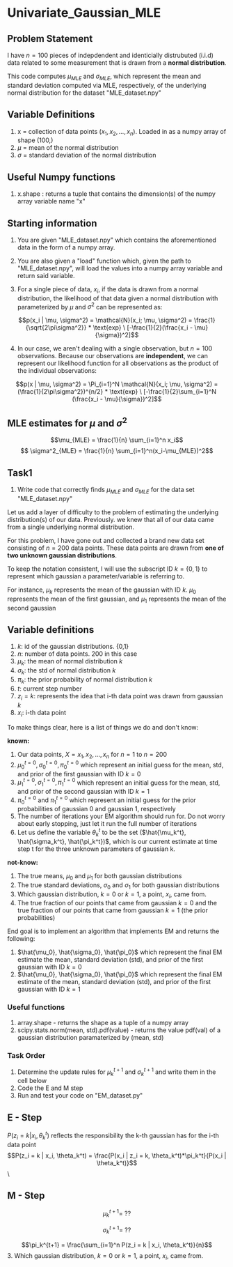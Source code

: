 # Univariate_Gaussian_MLE

## Problem Statement

I have $n=100$ pieces of indepdendent and identicially distrubuted (i.i.d) data related to some measurement that is drawn from a **normal distribution**.

This code computes $\mu_{MLE}$ and $\sigma_{MLE}$, which represent the mean and standard deviation computed via MLE, respectively, of the underlying normal distribution for the dataset "MLE_dataset.npy"

## Variable Definitions

1. x = collection of data points ($x_1,x_2,...,x_n$). Loaded in as a numpy array of shape (100,)
2. $\mu$ = mean of the normal distribution
3. $\sigma$ = standard deviation of the normal distribution

## Useful Numpy functions

1. x.shape : returns a tuple that contains the dimension(s) of the numpy array variable name "x"

## Starting information

1. You are given "MLE_dataset.npy" which contains the aforementioned data in the form of a numpy array.

2. You are also given a "load" function which, given the path to "MLE_dataset.npy", will load the values into a numpy array variable and return said variable.

3. For a single piece of data, $x_i$, if the data is drawn from a normal distribution, the likelihood of that data given a normal distribution with parameterized by $\mu$ and $\sigma^2$ can be represented as:

$$p(x_i | \mu, \sigma^2) = \mathcal{N}(x_i; \mu, \sigma^2) = \frac{1}{\sqrt{2\pi\sigma^2}} * \text{exp} \ [-\frac{1}{2}(\frac{x_i - \mu}{\sigma})^2]$$

4. In our case, we aren't dealing with a single observation, but $n=100$ observations. Because our observations are **independent**, we can represent our likelihood function for all observations as the product of the individual observations:

$$p(x | \mu, \sigma^2) = \Pi_{i=1}^N \mathcal{N}(x_i; \mu, \sigma^2) = (\frac{1}{2\pi\sigma^2})^{n/2} * \text{exp} \ [-\frac{1}{2}\sum_{i=1}^N (\frac{x_i - \mu}{\sigma})^2]$$

## MLE estimates for $\mu$ and $\sigma^2$ 

$$\mu_{MLE} = \frac{1}{n} \sum_{i=1}^n x_i$$
$$ \sigma^2_{MLE} = \frac{1}{n} \sum_{i=1}^n(x_i-\mu_{MLE})^2$$


## Task1

1. Write code that correctly finds $\mu_{MLE}$ and $\sigma_{MLE}$ for the data set "MLE_dataset.npy"


Let us add a layer of difficulty to the problem of estimating the underlying distribution(s) of our data. Previously. we knew that all of our data came from a single underlying normal distribution.

For this problem, I have gone out and collected a brand new data set consisting of $n=200$ data points. These data points are drawn from **one of two unknown gaussian distributions**.

To keep the notation consistent, I will use the subscript ID $k = \{0,1\}$ to represent which gaussian a parameter/variable is referring to.

For instance, $\mu_k$ represents the mean of the gaussian with ID $k$. $\mu_0$ represents the mean of the first gaussian, and $\mu_1$ represents the mean of the second gaussian

## Variable definitions

1. $k$: id of the gaussian distributions. {0,1} 
2. $n$: number of data points. 200 in this case
3. $\mu_k$: the mean of normal distribution $k$
4. $\sigma_k$: the std of normal distribution $k$
5. $\pi_k$: the prior probability of normal distribution $k$
7. $t$: current step number
8. $z_i = k$: represents the idea that i-th data point was drawn from gaussian $k$
9. $x_i$: i-th data point



To make things clear, here is a list of things we do and don't know:

**known:**
1. Our data points, $X = x_1, x_2, ..., x_n$ for $n = 1$ to $n=200$
2. $\mu_0^{t=0}, \sigma_0^{t=0}, \pi_0^{t=0}$ which represent an initial guess for the  mean, std, and prior  of the first gaussian with ID $k=0$
3. $\mu_1^{t=0}, \sigma_1^{t=0}, \pi_1^{t=0}$ which represent an initial guess for the  mean, std, and prior  of the second gaussian with ID $k=1$
4. $\pi_0^{t=0}$ and $\pi_1^{t=0}$ which represent an initial guess for the prior probabilities of gaussian 0 and gaussian 1, respectively
5. The number of iterations your EM algorithm should run for. Do not worry about early stopping, just let it run the full number of iterations
6. Let us define the variable $\theta_k^t$ to be the set ($\hat{\mu_k^t}, \hat{\sigma_k^t}, \hat{\pi_k^t})$, which is our current estimate at time step t for the three unknown parameters of gaussian k. 

**not-know:**
1. The true means, $\mu_0$ and $\mu_1$ for both gaussian distributions
2. The true standard deviations, $\sigma_0$ and $\sigma_1$ for both gaussian distributions 
3. Which gaussian distribution, $k=0$ or $k=1$, a point, $x_i$, came from.
4. The true fraction of our points that came from gaussian $k=0$ and the true fraction of our points that came from gaussian $k=1$ (the prior probabilities)


End goal is to implement an algorithm that implements EM and returns the following:
1. $\hat{\mu_0}, \hat{\sigma_0}, \hat{\pi_0}$ which represent the final EM estimate the mean, standard deviation (std), and prior of the first gaussian with ID $k=0$
2. $\hat{\mu_0}, \hat{\sigma_0}, \hat{\pi_0}$ which represent the final EM estimate of the mean, standard deviation (std), and prior of the first gaussian with ID $k=1$


### Useful functions

1. array.shape - returns the shape as a tuple of a numpy array
2. scipy.stats.norm(mean, std).pdf(value) - returns the value pdf(val) of a gaussian distribution paramaterized by (mean, std)


### Task Order
1. Determine the update rules for $\mu_k^{t+1}$ and $\sigma_k^{t+1}$ and write them in the cell below
2. Code the E and M step
3. Run and test your code on "EM_dataset.py"


## E - Step
$P(z_i = k | x_i, \theta_k^t)$ reflects the responsibility the k-th gaussian has for the i-th data point
$$P(z_i = k | x_i, \theta_k^t) = \frac{P(x_i | z_i = k, \theta_k^t)*\pi_k^t}{P(x_i | \theta_k^t)}$$ \




## M - Step


$$\mu_k^{t+1} = \ ??$$

$$\sigma_k^{t+1} = \ ??$$

$$\pi_k^{t+1} = \frac{\sum_{i=1}^n P(z_i = k | x_i, \theta_k^t)}{n}$$
3. Which gaussian distribution, $k=0$ or $k=1$, a point, $x_i$, came from.
